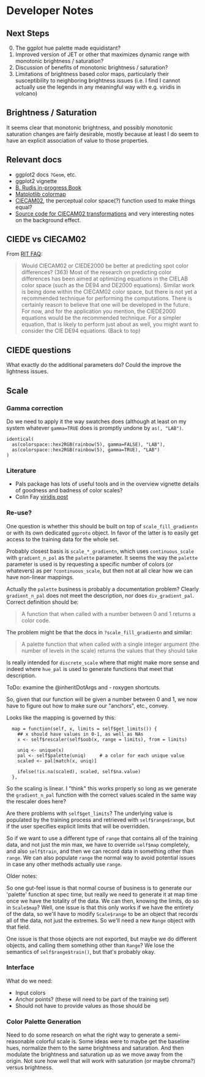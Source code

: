 # Developer Notes

## Next Steps

0. The ggplot hue palette made equidistant?
1. Improved version of JET or other that maximizes dynamic range with monotonic
   brightness / saturation?
2. Discussion of benefits of monotonic brightness / saturation?
3. Limitations of brightness based color maps, particularly their susceptibility
   to neighboring brightness issues (i.e. I find I cannot actually use the
   legends in any meaningful way with e.g. viridis in volcano)

## Brightness / Saturation

It seems clear that monotonic brightness, and possibly monotonic saturation
changes are fairly desirable, mostly because at least I do seem to have an
explicit association of value to those properties.

## Relevant docs

* ggplot2 docs `?Geom`, etc.
* ggplot2 vignette
* [B. Rudis in-progress Book](https://rud.is/books/creating-ggplot2-extensions/)
* [Matplotlib colormap](https://bids.github.io/colormap/)
* [CIECAM02](https://en.wikipedia.org/wiki/CIECAM02), the perceptual color
  space(?) function used to make things equal?
* [Source code for CIECAM02 transformations](http://scanline.ca/ciecam02/) and
  very interesting notes on the background effect.

## CIEDE vs CIECAM02

From [RIT FAQ](https://www.rit.edu/cos/colorscience/rc_faq_faq2.php#363):

> Would CIECAM02 or CIEDE2000 be better at predicting spot color differences?
> (363) Most of the research on predicting color differences has been aimed at
> optimizing equations in the CIELAB color space (such as the DE94 and DE2000
> equations). Similar work is being done within the CIECAM02 color space, but
> there is not yet a recommended technique for performing the computations.
> There is certainly reason to believe that one will be developed in the future.
> For now, and for the application you mention, the CIEDE2000 equations would be
> the recommended technique. For a simpler equation, that is likely to perform
> just about as well, you might want to consider the CIE DE94 equations. (Back
> to top)

## CIEDE questions

What exactly do the additional parameters do?  Could the improve the lightness
issues.

## Scale

### Gamma correction

Do we need to apply it the way swatches does (although at least on my system
whatever `gamma=TRUE` does is promptly undone by `as(, "LAB")`.

```
identical(
  as(colorspace::hex2RGB(rainbow(5), gamma=FALSE), "LAB"),
  as(colorspace::hex2RGB(rainbow(5), gamma=TRUE), "LAB")
)
```

### Literature

* Pals package has lots of useful tools and in the overview vignette details of
  goodness and badness of color scales?
* Colin Fay [viridis
  post](https://rtask.thinkr.fr/blog/ggplot2-welcome-viridis/)

### Re-use?

One question is whether this should be built on top of `scale_fill_gradientn` or
with its own dedicated `ggproto` object.  In favor of the latter is to easily
get access to the training data for the whole set.

Probably closest basis is `scale_*_gradientn`, which uses
`continuous_scale` with `gradient_n_pal` as the `palette` parameter.  It seems
the way the `palette` parameter is used is by requesting a specific number of
colors (or whatevers) as per `?continuous_scale`, but then not at all clear how
we can have non-linear mappings.

Actually the `palette` business is probably a documentation problem?  Clearly
`gradient_n_pal` does not meet the description, nor does `div_gradient_pal`.
Correct definition should be:

> A function that when called with a number between 0 and 1 returns a color
> code.

The problem might be that the docs in `?scale_fill_gradientn` and similar:

> A palette function that when called with a single integer argument (the number
> of levels in the scale) returns the values that they should take

Is really intended for `discrete_scale` where that might make more sense and
indeed where `hue_pal` is used to generate functions that meet that description.

ToDo: examine the @inheritDotArgs and - roxygen shortcuts.

So, given that our function will be given a number between 0 and 1, we now have
to figure out how to make sure our "anchors", etc., convey.

Looks like the mapping is governed by this:

```{r}
  map = function(self, x, limits = self$get_limits()) {
    ## x should have values in 0-1, as well as NAs
    x <- self$rescaler(self$oob(x, range = limits), from = limits)

    uniq <- unique(x)
    pal <- self$palette(uniq)     # a color for each unique value
    scaled <- pal[match(x, uniq)]

    ifelse(!is.na(scaled), scaled, self$na.value)
  },
```

So the scaling is linear.  I "think" this works properly so long as we generate
the `gradient_n_pal` function with the correct values scaled in the same way the
rescaler does here?

Are there problems with `self$get_limits`?  The underlying value is populated by
the training process and retrieved with `self$range$range`, but if the user
specifies explicit limits that will be overridden.

So if we want to use a different type of `range` that contains all of the
training data, and not just the min max, we have to override `self$map`
completely, and also `self$train`, and then we can record data in something
other than `range`.  We can also populate `range` the normal way to avoid
potential issues in case any other methods actually use `range`.

Older notes:

So one gut-feel issue is that normal course of business is to  generate our
'palette' function at spec time, but really we need to generate it at map time
once we have the totality of the data.  We can then, knowing the limits, do so
in `Scale$map`?  Well, one issue is that this only works if we have the entirety
of the data, so we'll have to modify `Scale$range` to be an object that records
all of the data, not just the extremes.  So we'll need a new `Range` object with
that field.

One issue is that those objects are not exported, but maybe we do different
objects, and calling them something other than `Range`?  We lose the semantics
of `self$range$train()`, but that's probably okay.

### Interface

What do we need:

* Input colors
* Anchor points? (these will need to be part of the training set)
* Should not have to provide values as those should be

### Color Palette Generation

Need to do some research on what the right way to generate a semi-reasonable
colorful scale is.  Some ideas were to maybe get the baseline hues, normalize
them to the same brightness and saturation.  And then modulate the brightness
and saturation up as we move away from the origin.  Not sure how well that will
work with saturation (or maybe chroma?) versus brightness.

